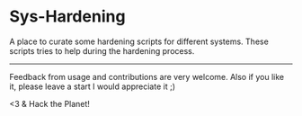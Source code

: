 # Sys-Hardening

A place to curate some hardening scripts for different systems. These scripts tries to help during the hardening process.
 
---

Feedback from usage and contributions are very welcome.
Also if you like it, please leave a start I would appreciate it ;)

<3 & Hack the Planet!

